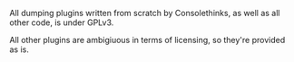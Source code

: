 All dumping plugins written from scratch by Consolethinks, as well as all other code, is under GPLv3.

All other plugins are ambigiuous in terms of licensing, so they're provided as is.
